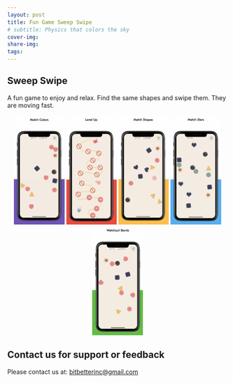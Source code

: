 ```yaml
---
layout: post
title: Fun Game Sweep Swipe
# subtitle: Physics that colors the sky
cover-img: 
share-img:
tags:
---
```



## Sweep Swipe

A fun game to enjoy and relax. Find the same shapes and swipe them. They are moving fast.

<p align="center">
<img src = "/assets/img/matchcolors.png" height="250"/> 
<img src = "/assets/img/levelup.png" height = "250"/>
<img src = "/assets/img/matchshapes.png" height = "250"/>
<img src = "/assets/img/matchstars.png" height = "250"/>
<img src = "/assets/img/watchoutbomb.png" height = "250"/>
</p>


## Contact us for support or feedback

Please contact us at: bitbetterinc@gmail.com